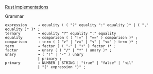 [Rust implementations](https://github.com/munificent/craftinginterpreters/wiki/Lox-implementations#rust)

Grammar
```
expression     → equality ( ( "?" equality ":" equality )* | ( "," equality )* )* ;
ternary        → equality "?" equality ":" equality
equality       → comparison ( ( "!=" | "==" ) comparison )* ;
comparison     → term ( ( ">" | ">=" | "<" | "<=" ) term )* ;
term           → factor ( ( "-" | "+" ) factor )* ;
factor         → unary ( ( "/" | "*" ) unary )* ;
unary          → ( "!" | "-" ) unary
               | primary ;
primary        → NUMBER | STRING | "true" | "false" | "nil"
               | "(" expression ")" ;
```